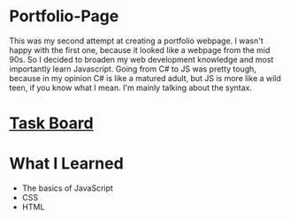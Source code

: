 # Portfolio-Page
  This was my second attempt at creating a portfolio webpage. I wasn't happy with the first one, because it looked like a webpage from the mid 90s.
  So I decided to broaden my web development knowledge and most importantly learn Javascript. Going from C# to JS was pretty tough, because in my opinion C# is like a matured adult, but JS is more like a wild teen, if you know what I mean. I'm mainly talking about the syntax.
# <a href="https://trello.com/b/ps1zekLG/webpage-v2" target="_blank">Task Board</a>
# What I Learned
  <ul>
    <li>The basics of JavaScript</li>
    <li>CSS</li>
    <li>HTML</li>
  </ul>
